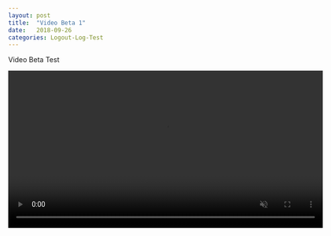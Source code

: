```yaml
---
layout: post
title:  "Video Beta 1"
date:   2018-09-26
categories: Logout-Log-Test
---
```


Video Beta Test

<video muted controls loop width="640" height="320">
    <source src="../../../../LogFile/Test_Beta.mp4" type='video/mp4'>
</video>
